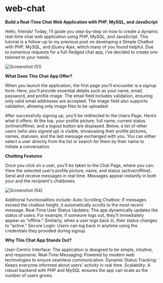 # web-chat

**Build a Real-Time Chat Web Application with PHP, MySQL, and JavaScript**

Hello, friends! Today, I’ll guide you step-by-step on how to create a dynamic real-time chat web application using PHP, MySQL, and JavaScript. This tutorial is a follow-up to my previous post on developing a Simple Chatbot with PHP, MySQL, and jQuery Ajax, which many of you found helpful. Due to numerous requests for a full-fledged chat app, I’ve decided to create one tailored to your needs.

![Screenshot (51)](https://github.com/user-attachments/assets/fa057dab-c688-4c3e-a9b0-6baab425e3a4)

**What Does This Chat App Offer?**

When you launch the application, the first page you’ll encounter is a signup form. Here, you’ll provide essential details such as your name, email, password, and profile image.
The email field includes validation, ensuring only valid email addresses are accepted.
The image field also supports validation, allowing only image files to be uploaded.

After successfully signing up, you’ll be redirected to the Users Page. Here’s what it offers:
At the top, your profile picture, full name, current status (online/offline), and a logout button are displayed.
Below, a list of other users (who also signed up) is visible, showcasing their profile pictures, names, statuses, and the last message exchanged with you.
You can either select a user directly from the list or search for them by their name to initiate a conversation.

**Chatting Features**

Once you click on a user, you’ll be taken to the Chat Page, where you can:
View the selected user’s profile picture, name, and status (active/offline).
Send and receive messages in real time. Messages appear instantly in both your and the recipient's chatboxes.

![Screenshot (54)](https://github.com/user-attachments/assets/85eedc88-a5b6-4026-96f0-fbede3cd7662)

Additional functionalities include:
Auto-Scrolling Chatbox: If messages exceed the chatbox height, it automatically scrolls to the most recent message.
Real-Time User Status Updates: The app dynamically updates the status of users. For example, if someone logs out, they’ll immediately appear as “offline.” Similarly, when a user logs back in, their status changes to “active.”
Secure Login: Users can log back in anytime using the credentials they provided during signup.

**Why This Chat App Stands Out?**

User-Centric Interface: The application is designed to be simple, intuitive, and responsive.
Real-Time Messaging: Powered by modern web technologies to ensure seamless communication.
Dynamic Status Tracking: Keeps everyone informed about users' activity in real time.
Scalability: A robust backend with PHP and MySQL ensures the app can scale as the number of users grows.
